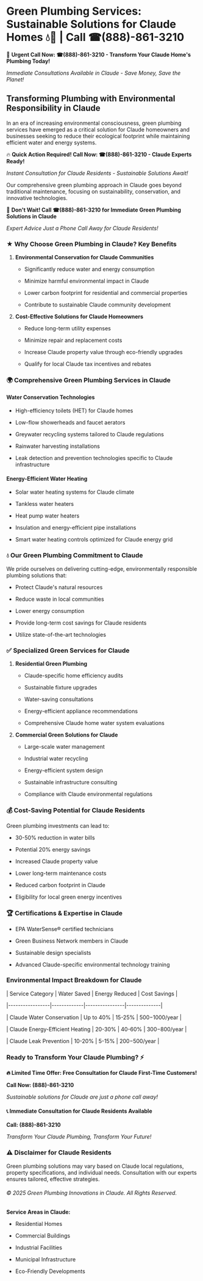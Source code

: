 # Green Plumbing Services: Sustainable Solutions for Claude Homes 💧🌿 | Call ☎(888)-861-3210

🚨 **Urgent Call Now: ☎(888)-861-3210 - Transform Your Claude Home's Plumbing Today!**
*Immediate Consultations Available in Claude - Save Money, Save the Planet!*

## Transforming Plumbing with Environmental Responsibility in Claude

In an era of increasing environmental consciousness, green plumbing services have emerged as a critical solution for Claude homeowners and businesses seeking to reduce their ecological footprint while maintaining efficient water and energy systems. 

🔥 **Quick Action Required! Call Now: ☎(888)-861-3210 - Claude Experts Ready!**
*Instant Consultation for Claude Residents - Sustainable Solutions Await!*

Our comprehensive green plumbing approach in Claude goes beyond traditional maintenance, focusing on sustainability, conservation, and innovative technologies.

🚨 **Don't Wait! Call ☎(888)-861-3210 for Immediate Green Plumbing Solutions in Claude**
*Expert Advice Just a Phone Call Away for Claude Residents!*

### ★ Why Choose Green Plumbing in Claude? Key Benefits

1. **Environmental Conservation for Claude Communities** 
   - Significantly reduce water and energy consumption
   - Minimize harmful environmental impact in Claude
   - Lower carbon footprint for residential and commercial properties
   - Contribute to sustainable Claude community development

2. **Cost-Effective Solutions for Claude Homeowners** 
   - Reduce long-term utility expenses
   - Minimize repair and replacement costs
   - Increase Claude property value through eco-friendly upgrades
   - Qualify for local Claude tax incentives and rebates

### 🌍 Comprehensive Green Plumbing Services in Claude

#### Water Conservation Technologies
- High-efficiency toilets (HET) for Claude homes
- Low-flow showerheads and faucet aerators
- Greywater recycling systems tailored to Claude regulations
- Rainwater harvesting installations
- Leak detection and prevention technologies specific to Claude infrastructure

#### Energy-Efficient Water Heating
- Solar water heating systems for Claude climate
- Tankless water heaters
- Heat pump water heaters
- Insulation and energy-efficient pipe installations
- Smart water heating controls optimized for Claude energy grid

### 💧 Our Green Plumbing Commitment to Claude

We pride ourselves on delivering cutting-edge, environmentally responsible plumbing solutions that:
- Protect Claude's natural resources
- Reduce waste in local communities
- Lower energy consumption
- Provide long-term cost savings for Claude residents
- Utilize state-of-the-art technologies

### ✅ Specialized Green Services for Claude

1. **Residential Green Plumbing**
   - Claude-specific home efficiency audits
   - Sustainable fixture upgrades
   - Water-saving consultations
   - Energy-efficient appliance recommendations
   - Comprehensive Claude home water system evaluations

2. **Commercial Green Solutions for Claude**
   - Large-scale water management
   - Industrial water recycling
   - Energy-efficient system design
   - Sustainable infrastructure consulting
   - Compliance with Claude environmental regulations

### 💰 Cost-Saving Potential for Claude Residents

Green plumbing investments can lead to:
- 30-50% reduction in water bills
- Potential 20% energy savings
- Increased Claude property value
- Lower long-term maintenance costs
- Reduced carbon footprint in Claude
- Eligibility for local green energy incentives

### 🏆 Certifications & Expertise in Claude

- EPA WaterSense® certified technicians
- Green Business Network members in Claude
- Sustainable design specialists
- Advanced Claude-specific environmental technology training

### Environmental Impact Breakdown for Claude

| Service Category | Water Saved | Energy Reduced | Cost Savings |
|-----------------|-------------|----------------|--------------|
| Claude Water Conservation | Up to 40% | 15-25% | $500-$1000/year |
| Claude Energy-Efficient Heating | 20-30% | 40-60% | $300-$800/year |
| Claude Leak Prevention | 10-20% | 5-15% | $200-$500/year |

### Ready to Transform Your Claude Plumbing? ⚡

**🔥 Limited Time Offer: Free Consultation for Claude First-Time Customers!**

**Call Now: (888)-861-3210**
*Sustainable solutions for Claude are just a phone call away!*

#### 📞 Immediate Consultation for Claude Residents Available

**Call: (888)-861-3210**
*Transform Your Claude Plumbing, Transform Your Future!*

### ⚠️ Disclaimer for Claude Residents

Green plumbing solutions may vary based on Claude local regulations, property specifications, and individual needs. Consultation with our experts ensures tailored, effective strategies.

###### © 2025 Green Plumbing Innovations in Claude. All Rights Reserved.

**Service Areas in Claude:** 
- Residential Homes
- Commercial Buildings
- Industrial Facilities
- Municipal Infrastructure
- Eco-Friendly Developments